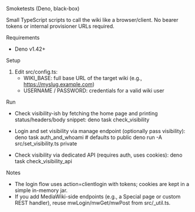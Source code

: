 Smoketests (Deno, black-box)

Small TypeScript scripts to call the wiki like a browser/client. No bearer tokens or internal provisioner URLs required.

Requirements
- Deno v1.42+

Setup
1) Edit src/config.ts:
   - WIKI_BASE: full base URL of the target wiki (e.g., https://myslug.example.com)
   - USERNAME / PASSWORD: credentials for a valid wiki user

Run
- Check visibility-ish by fetching the home page and printing status/headers/body snippet:
  deno task check_visibility

- Login and set visibility via manage endpoint (optionally pass visibility):
  deno task auth_and_whoami            # defaults to public
  deno run -A src/set_visibility.ts private

- Check visibility via dedicated API (requires auth, uses cookies):
  deno task check_visibility_api

Notes
- The login flow uses action=clientlogin with tokens; cookies are kept in a simple in-memory jar.
- If you add MediaWiki-side endpoints (e.g., a Special page or custom REST handler), reuse mwLogin/mwGet/mwPost from src/_util.ts.
